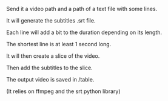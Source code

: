 Send it a video path and a path of a text file with some lines.

It will generate the subtitles .srt file.

Each line will add a bit to the duration depending on its length.

The shortest line is at least 1 second long.

It will then create a slice of the video.

Then add the subtitles to the slice.

The output video is saved in /table.

(It relies on ffmpeg and the srt python library)